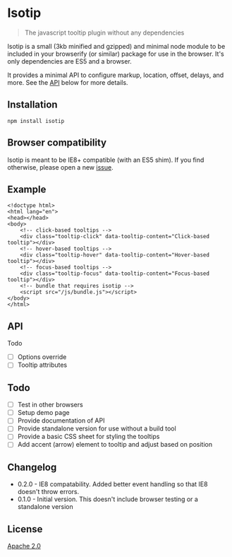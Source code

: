 # Isotip

> The javascript tooltip plugin without any dependencies

Isotip is a small (3kb minified and gzipped) and minimal node module to be included in your browserify (or similar) package for use in the browser. It's only dependencies are ES5 and a browser.

It provides a minimal API to configure markup, location, offset, delays, and more. See the [API](#api) below for more details.

## Installation

```
npm install isotip
```

## Browser compatibility

Isotip is meant to be IE8+ compatible (with an ES5 shim). If you find otherwise, please open a new [issue](https://github.com/datuhealth/isotip/issues/new).

## Example

```
<!doctype html>
<html lang="en">
<head></head>
<body>
    <!-- click-based tooltips -->
    <div class="tooltip-click" data-tooltip-content="Click-based tooltip"></div>
    <!-- hover-based tooltips -->
    <div class="tooltip-hover" data-tooltip-content="Hover-based tooltip"></div>
    <!-- focus-based tooltips -->
    <div class="tooltip-focus" data-tooltip-content="Focus-based tooltip"></div>
    <!-- bundle that requires isotip -->
    <script src="/js/bundle.js"></script>
</body>
</html>
```

## API

Todo
- [ ] Options override
- [ ] Tooltip attributes

## Todo

- [ ] Test in other browsers
- [ ] Setup demo page
- [ ] Provide documentation of API
- [ ] Provide standalone version for use without a build tool
- [ ] Provide a basic CSS sheet for styling the tooltips
- [ ] Add accent (arrow) element to tooltip and adjust based on position

## Changelog

- 0.2.0 - IE8 compatability. Added better event handling so that IE8 doesn't throw errors.
- 0.1.0 - Initial version. This doesn't include browser testing or a standalone version

## License

[Apache 2.0](LICENSE.md)
